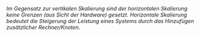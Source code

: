 *Im Gegensatz zur vertikalen Skalierung sind der horizontalen Skalierung keine Grenzen (aus Sicht der Hardware) gesetzt. Horizontale Skalierung bedeutet die Steigerung der Leistung eines Systems durch das Hinzufügen zusätzlicher Rechner/Knoten.*